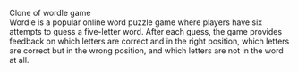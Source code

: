 Clone of wordle game <br>
Wordle is a popular online word puzzle game where players have six attempts to guess a five-letter word. After each guess, the game provides feedback on which letters are correct and in the right position, which letters are correct but in the wrong position, and which letters are not in the word at all.
